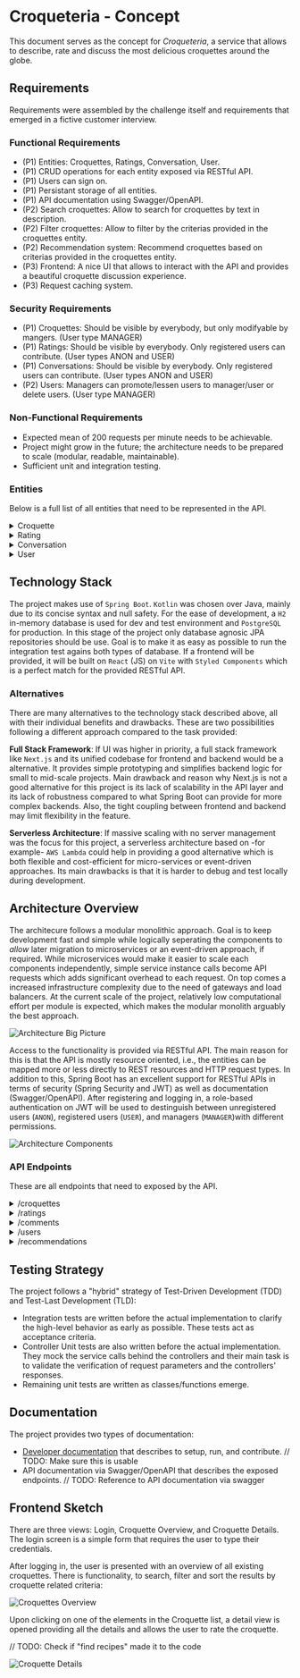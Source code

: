 # Croqueteria - Concept

This document serves as the concept for _Croqueteria_, a service that allows to describe, rate and discuss the most delicious croquettes around the globe.

## Requirements

Requirements were assembled by the challenge itself and requirements that emerged in a fictive customer interview.

### Functional Requirements

- (P1) Entities: Croquettes, Ratings, Conversation, User.
- (P1) CRUD operations for each entity exposed via RESTful API.
- (P1) Users can sign on.
- (P1) Persistant storage of all entities.
- (P1) API documentation using Swagger/OpenAPI.
- (P2) Search croquettes: Allow to search for croquettes by text in description.
- (P2) Filter croquettes: Allow to filter by the criterias provided in the croquettes entity.
- (P2) Recommendation system: Recommend croquettes based on criterias provided in the croquettes entity.
- (P3) Frontend: A nice UI that allows to interact with the API and provides a beautiful croquette discussion experience.
- (P3) Request caching system.

### Security Requirements

- (P1) Croquettes: Should be visible by everybody, but only modifyable by mangers. (User type MANAGER)
- (P1) Ratings: Should be visible by everybody. Only registered users can contribute. (User types ANON and USER)
- (P1) Conversations: Should be visible by everybody. Only registered users can contribute. (User types ANON and USER)
- (P2) Users: Managers can promote/lessen users to manager/user or delete users. (User type MANAGER)

### Non-Functional Requirements

- Expected mean of 200 requests per minute needs to be achievable.
- Project might grow in the future; the architecture needs to be prepared to scale (modular, readable, maintainable).
- Sufficient unit and integration testing.

### Entities

Below is a full list of all entities that need to be represented in the API.

<details>
 <summary>Croquette</summary>

> | Field       | Type     | Description                                        |
> | ----------- | -------- | -------------------------------------------------- |
> | id          | Long Int | Primary identifier.                                |
> | country     | String   | Home of this type of croquette .                   |
> | name        | String   | The name of the croquette, if available.           |
> | description | String   | Describes the croquettes and their ingrediences.   |
> | crunchiness | Int      | How crunchy is the croquette on a 1-5 scale?       |
> | spiciness   | Int      | How spicy is the croquette on a 1-5 scale?         |
> | vegan       | Boolean  | Is it vegan?                                       |
> | form        | String   | cylindric, disk, ball, oval, or other.             |
> | imageUrl?   | String   | Optional url pointing to an image of the croquette |

</details>

<details>
 <summary>Rating</summary>

> | Field        | Type     | Description                                           |
> | ------------ | -------- | ----------------------------------------------------- |
> | id           | Long Int | Primary identifier.                                   |
> | corquette_id | Long Int | Foreign key, linking to the croquette.                |
> | use_id       | Long Int | Foreign key, linking the user.                        |
> | rating       | Int      | 1-5 rating of a certain user for a certain croquette. |

</details>

<details>
 <summary>Conversation</summary>

> | Field        | Type      | Description                                      |
> | ------------ | --------- | ------------------------------------------------ |
> | id           | Long Int  | Primary identifier.                              |
> | corquette_id | Long Int  | Foreign key, linking to the croquette.           |
> | use_id       | Long Int  | Foreign key, linking the user.                   |
> | comment      | String    | Comment of a certain user to a certain croquette |
> | created_at   | Timestamp | Timestamp of creation.                           |

</details>

<details>
 <summary>User</summary>

> | Field    | Type     | Description                         |
> | -------- | -------- | ----------------------------------- |
> | id       | Long Int | Primary identifier.                 |
> | email    | String   | User's email, serving as user name. |
> | password | String   | Hashed user password.               |
> | role     | String   | User or Manager                     |

</details>

## Technology Stack

The project makes use of `Spring Boot`. `Kotlin` was chosen over Java, mainly due to its concise syntax and null safety. For the ease of development, a `H2` in-memory database is used for dev and test environment and `PostgreSQL` for production. In this stage of the project only database agnosic JPA repositories should be use. Goal is to make it as easy as possible to run the integration test agains both types of database. If a frontend will be provided, it will be built on `React` (JS) on `Vite` with `Styled Components` which is a perfect match for the provided RESTful API.

### Alternatives

There are many alternatives to the technology stack described above, all with their individual benefits and drawbacks. These are two possibilities following a different approach compared to the task provided:

**Full Stack Framework**: If UI was higher in priority, a full stack framework like `Next.js` and its unified codebase for frontend and backend would be a alternative. It provides simple prototyping and simplifies backend logic for small to mid-scale projects. Main drawback and reason why Next.js is not a good alternative for this project is its lack of scalability in the API layer and its lack of robustness compared to what Spring Boot can provide for more complex backends. Also, the tight coupling between frontend and backend may limit flexibility in the feature.

**Serverless Architecture**: If massive scaling with no server management was the focus for this project, a serverless architecture based on -for example- `AWS Lambda` could help in providing a good alternative which is both flexible and cost-efficient for micro-services or event-driven approaches. Its main drawbacks is that it is harder to debug and test locally during development.

## Architecture Overview

The architecure follows a modular monolithic approach. Goal is to keep development fast and simple while logically seperating the components to _allow_ later migration to microservices or an event-driven approach, if required. While microservices would make it easier to scale each components independently, simple service instance calls become API requests which adds significant overhead to each request. On top comes a increased infrastructure complexity due to the need of gateways and load balancers. At the current scale of the project, relatively low computational effort per module is expected, which makes the modular monolith arguably the best approach.

![Architecture Big Picture](img/architecure_bp.svg)

Access to the functionality is provided via RESTful API. The main reason for this is that the API is mostly resource oriented, i.e., the entities can be mapped more or less directly to REST resources and HTTP request types. In addition to this, Spring Boot has an excellent support for RESTful APIs in terms of security (Spring Security and JWT) as well as documentation (Swagger/OpenAPI). After registering and logging in, a role-based authentication on JWT will be used to destinguish between unregistered users (`ANON`), registered users (`USER`), and managers (`MANAGER`)with different permissions.

![Architecture Components](img/architecture_components.svg)

### API Endpoints

These are all endpoints that need to exposed by the API.

<details><summary>/croquettes</summary>

> | Request | Endpoint | Role    | Description                                                                   |
> | ------- | -------- | ------- | ----------------------------------------------------------------------------- |
> | GET     | `/{id?}` | Any     | Returns all (sorted/filtered) croquettes or a single one if `id` is provided. |
> | POST    | `/`      | Manager | Creates a new croquette.                                                      |
> | PUT     | `/{id}`  | Manager | Update an existing croquette referenced by `id`.                              |
> | DELETE  | `/{id}`  | Manager | Deletes an existing croquette, referenced by `id`.                            |

- Fields to sort by ascending and descending: `rating`, `spiciness`, `crunchiness`, `name`.
- Fields to filter by: `mean_rating` (>=), `vegan`, `form`, `description` (contains keyword).

</details>
<details><summary> /ratings</summary>

> | Request | Endpoint | Role | Description                                                         |
> | ------- | -------- | ---- | ------------------------------------------------------------------- |
> | GET     | `/{id?}` | Any  | Returns all (filtered) ratings or a single one if `id` is provided. |
> | POST    | `/`      | User | Adds a new croquette rating.                                        |
> | PUT     | `/{id}`  | User | Update an existing rating referenced by `id`.                       |
> | DELETE  | `/{id}`  | User | Deletes an existing rating, referenced by `id`.                     |

- Fields to filter: `croquette_id`

</details>
<details><summary> /comments</summary>

> | Request | Endpoint | Role | Description                                                          |
> | ------- | -------- | ---- | -------------------------------------------------------------------- |
> | GET     | `/{id?}` | Any  | Returns all (filtered) comments or a single one if `id` is provided. |
> | POST    | `/`      | User | Adds a new croquette comment.                                        |
> | PUT     | `/{id}`  | User | Update an existing comment referenced by `id`.                       |
> | DELETE  | `/{id}`  | User | Deletes an existing comment, referenced by `id`.                     |

- Fields to filter: `croquette_id`

</details>
<details><summary> /users</summary>

> | Request | Endpoint | Role         | Description                                                                                   |
> | ------- | -------- | ------------ | --------------------------------------------------------------------------------------------- |
> | GET     | `/{id?}` | User/Manager | Returns all (filtered) users or a single one if `id` is provided and permissions are granted. |
> | POST    | `/`      | Any          | Registers a new user.                                                                         |
> | PUT     | `/{id}`  | Manager      | Update an existing user referenced by `id`.                                                   |
> | DELETE  | `/{id}`  | Manager      | Deletes an existing user, referenced by `id`.                                                 |

- Fields to filter: `role`

</details>
<details><summary> /recommendations</summary>

> | Request | Endpoint | Role | Description                                                                    |
> | ------- | -------- | ---- | ------------------------------------------------------------------------------ |
> | GET     | `/`      | Any  | Returns a list of corquettes that match best to the filter criterias provided. |

- Filter criterias that can be provided:`spiciness`, `crunchiness`, `mean_rating` (>=), `vegan`, `form`.

</details>

## Testing Strategy

The project follows a "hybrid" strategy of Test-Driven Development (TDD) and Test-Last Development (TLD):

- Integration tests are written before the actual implementation to clarify the high-level behavior as early as possible. These tests act as acceptance criteria.
- Controller Unit tests are also written before the actual implementation. They mock the service calls behind the controllers and their main task is to validate the verification of request parameters and the controllers' responses.
- Remaining unit tests are written as classes/functions emerge.

## Documentation

The project provides two types of documentation:

- [Developer documentation](https://github.com/dextreem/krokettenbude) that describes to setup, run, and contribute. // TODO: Make sure this is usable
- API documentation via Swagger/OpenAPI that describes the exposed endpoints. // TODO: Reference to API documentation via swagger

## Frontend Sketch

There are three views: Login, Croquette Overview, and Croquette Details. The login screen is a simple form that requires the user to type their credentials.

After logging in, the user is presented with an overview of all existing croquettes. There is functionality, to search, filter and sort the results by croquette related criteria:

![Croquettes Overview](img/frontend_overview.svg)

Upon clicking on one of the elements in the Croquette list, a detail view is opened providing all the details and allows the user to rate the croquette.

// TODO: Check if "find recipes" made it to the code

![Croquette Details](img/frontend_details.svg)
